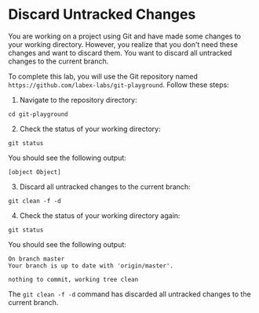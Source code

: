 # Discard Untracked Changes

You are working on a project using Git and have made some changes to your working directory. However, you realize that you don't need these changes and want to discard them. You want to discard all untracked changes to the current branch.

To complete this lab, you will use the Git repository named `https://github.com/labex-labs/git-playground`. Follow these steps:

1. Navigate to the repository directory:

```shell
cd git-playground
```

2. Check the status of your working directory:

```shell
git status
```

You should see the following output:

```shell
[object Object]
```

3. Discard all untracked changes to the current branch:

```shell
git clean -f -d
```

4. Check the status of your working directory again:

```shell
git status
```

You should see the following output:

```shell
On branch master
Your branch is up to date with 'origin/master'.

nothing to commit, working tree clean
```

The `git clean -f -d` command has discarded all untracked changes to the current branch.
